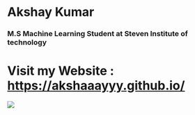 # Akshay Kumar
### M.S Machine Learning Student at Steven Institute of technology

# Visit my Website : https://akshaaayyy.github.io/
<img src="https://avatars.githubusercontent.com/u/50155239?v=4">


